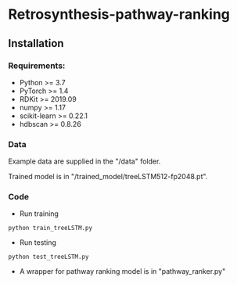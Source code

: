 # Retrosynthesis-pathway-ranking

## Installation

### Requirements:

- Python >= 3.7
- PyTorch >= 1.4
- RDKit >= 2019.09
- numpy >= 1.17
- scikit-learn >= 0.22.1 
- hdbscan >= 0.8.26

### Data
Example data are supplied in the "/data" folder. 

Trained model is in "/trained_model/treeLSTM512-fp2048.pt".

### Code

- Run training
```
python train_treeLSTM.py
```

- Run testing
```
python test_treeLSTM.py
```

- A wrapper for pathway ranking model is in "pathway_ranker.py"
